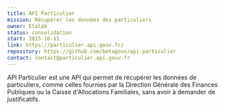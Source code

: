 ```yaml
---
title: API Particulier
mission: Récupérer les données des particuliers
owner: Etalab
status: consolidation
start: 2015-10-11
link: https://particulier.api.gouv.fr/
repository: https://github.com/betagouv/api-particulier
contact: contact@particulier.api.gouv.fr
---
```


API Particulier est une API qui permet de récupérer les données de particuliers, comme celles fournies par la Direction Générale des Finances Publiques ou la Caisse d'Allocations Familiales, sans avoir à demander de justificatifs.
